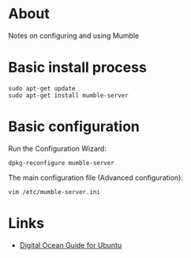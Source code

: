 # About
Notes on configuring and using Mumble

# Basic install process

```
sudo apt-get update
sudo apt-get install mumble-server
```

# Basic configuration

Run the Configuration Wizard:
```
dpkg-reconfigure mumble-server
```

The main configuration file (Advanced configuration):

```
vim /etc/mumble-server.ini
```

# Links

 * [Digital Ocean Guide for Ubuntu](https://www.digitalocean.com/community/tutorials/how-to-install-and-configure-mumble-server-murmur-on-ubuntu-14-04)
